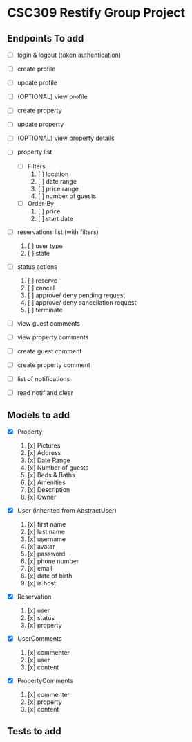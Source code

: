 # CSC309 Restify Group Project

## Endpoints To add
- [ ] login & logout (token authentication)
- [ ] create profile
- [ ] update profile
- [ ] (OPTIONAL) view profile

- [ ] create property
- [ ] update property
- [ ] (OPTIONAL) view property details

- [ ] property list
    - [ ] Filters
        1. [ ] location
        2. [ ] date range
        3. [ ] price range
        4. [ ] number of guests
    - [ ] Order-By
        1. [ ] price
        2. [ ] start date

- [ ] reservations list (with filters)
    1. [ ] user type
    2. [ ] state

- [ ] status actions
    1. [ ] reserve
    2. [ ] cancel
    3. [ ] approve/ deny pending request
    4. [ ] approve/ deny cancellation request
    5. [ ] terminate

- [ ] view guest comments
- [ ] view property comments
- [ ] create guest comment
- [ ] create property comment

- [ ] list of notifications
- [ ] read notif and clear

## Models to add
- [x] Property
    1. [x] Pictures
    2. [x] Address
    3. [x] Date Range
    4. [x] Number of guests
    5. [x] Beds & Baths
    6. [x] Amenities
    7. [x] Description
    8. [x] Owner

- [x] User (inherited from AbstractUser)
    1. [x] first name
    2. [x] last name
    3. [x] username
    4. [x] avatar
    5. [x] password
    6. [x] phone number
    7. [x] email
    8. [x] date of birth
    8. [x] is host

- [x] Reservation
    1. [x] user
    2. [x] status
    3. [x] property

- [x] UserComments
    1. [x] commenter
    2. [x] user
    3. [x] content

- [x] PropertyComments
    1. [x] commenter
    2. [x] property
    3. [x] content

## Tests to add